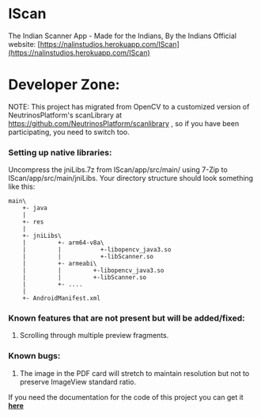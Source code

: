 # IScan
The Indian Scanner App - Made for the Indians, By the Indians
Official website: [https://nalinstudios.herokuapp.com/IScan](https://nalinstudios.herokuapp.com/IScan)  

# Developer Zone:
NOTE: This project has migrated from OpenCV to a customized version of NeutrinosPlatform's scanLibrary at https://github.com/NeutrinosPlatform/scanlibrary , so if you have been participating, you need to switch too.
### Setting up native libraries:

Uncompress the jniLibs.7z from IScan/app/src/main/ using 7-Zip to IScan/app/src/main/jniLibs. Your directory structure should look something like this:
~~~shell
main\
    +- java
    |
    +- res
    |
    +- jniLibs\
    |         +- arm64-v8a\
    |         |           +-libopencv_java3.so
    |         |           +-libScanner.so
    |         +- armeabi\
    |         |         +-libopencv_java3.so
    |         |         +-libScanner.so
    |         +- ....
    |
    +- AndroidManifest.xml
~~~

### Known features that are not present but will be added/fixed:
1) Scrolling through multiple preview fragments.

### Known bugs:
1) The image in the PDF card will stretch to maintain resolution but not to preserve ImageView standard ratio.

If you need the documentation for the code of this project you can get it **[here](https://nalin-2005.github.io/IScan)**
